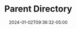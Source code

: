 ---
weight: 999
title: "Parent Directory"
description: ""
icon: "article"
date: "2024-01-02T09:36:32-05:00"
lastmod: "2024-01-02T09:36:32-05:00"
draft: true
toc: true
---